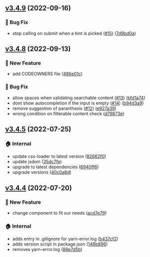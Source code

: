 ## [v3.4.9](https://github.com/nhabuiduc/react-filter-box/compare/v3.4.8...v3.4.9) (2022-09-16)

### :bug: Bug Fix

* stop calling on submit when a hint is picked ([#15](https://github.com/nhabuiduc/react-filter-box/issues/15)) ([7d9bd0a](https://github.com/nhabuiduc/react-filter-box/commit/7d9bd0abfac01661b0efd5e4a19bce200aee8814))
## [v3.4.8](https://github.com/nhabuiduc/react-filter-box/compare/v3.4.5...v3.4.8) (2022-09-13)

### :rocket: New Feature

* add CODEOWNERS file ([486e01c](https://github.com/nhabuiduc/react-filter-box/commit/486e01caf98319eb6e004ff6e3332b8f0c78f9a5))

### :bug: Bug Fix

* allow spaces when validating searchable content ([#13](https://github.com/nhabuiduc/react-filter-box/issues/13)) ([bfd1a74](https://github.com/nhabuiduc/react-filter-box/commit/bfd1a743dacb51653f6a7f9453920e2ae42ab51c))
* dont show autocompletion if the input is empty ([#14](https://github.com/nhabuiduc/react-filter-box/issues/14)) ([b94d3a9](https://github.com/nhabuiduc/react-filter-box/commit/b94d3a9cd9009312f95e8dcaea4e98c9436da0e4))
* remove suggestion of paranthesis ([#12](https://github.com/nhabuiduc/react-filter-box/issues/12)) ([e927a39](https://github.com/nhabuiduc/react-filter-box/commit/e927a39e46f95959688fb6846779f66fb671c491))
* wrong condition on filterable content check ([d79873e](https://github.com/nhabuiduc/react-filter-box/commit/d79873e1a6959ac239dd3eadd44ee9a77a5f67ab))
## [v3.4.5](https://github.com/nhabuiduc/react-filter-box/compare/v3.4.4...v3.4.5) (2022-07-25)

### :house: Internal

* update css-loader to latest version ([82662f0](https://github.com/nhabuiduc/react-filter-box/commit/82662f073f961cd808b8821dd9dabd2876564bd5))
* update jsdom ([35dc7fe](https://github.com/nhabuiduc/react-filter-box/commit/35dc7fec2898fa556bd49a9ca3927aa774b48324))
* upgrade to latest dependencies ([6940ff6](https://github.com/nhabuiduc/react-filter-box/commit/6940ff615a046ff38a7fdd6ad28b470cb7613673))
* upgrade versions ([40c0a8d](https://github.com/nhabuiduc/react-filter-box/commit/40c0a8df0c7db93c531ed937c1ff9f7eec6174cc))
## [v3.4.4](https://github.com/nhabuiduc/react-filter-box/compare/acd7e79e7fde96db719517526fbf99342954daf8...v3.4.4) (2022-07-20)

### :rocket: New Feature

* change component to fit our needs ([acd7e79](https://github.com/nhabuiduc/react-filter-box/commit/acd7e79e7fde96db719517526fbf99342954daf8))

### :house: Internal

* adds entry in .gitignore for yarn-error.log ([b437cf2](https://github.com/nhabuiduc/react-filter-box/commit/b437cf2820f98548c6f2e585061133d59e6a32f6))
* adds version script in package.json ([148b896](https://github.com/nhabuiduc/react-filter-box/commit/148b896e91a6cb50d88fe3138137a70f60e79528))
* removes yarn-error.log ([88e7d5b](https://github.com/nhabuiduc/react-filter-box/commit/88e7d5bd2b30327e189b2d813bac3b02adcdef64))
